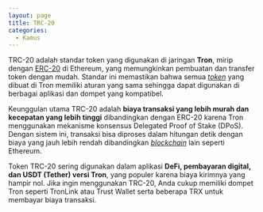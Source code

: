 ```yaml
---
layout: page
title: TRC-20
categories:
  - Kamus
---
```


TRC-20 adalah standar token yang digunakan di jaringan **Tron**, mirip dengan [ERC-20](https://rojocrypto.com/erc20/) di Ethereum, yang memungkinkan pembuatan dan transfer token dengan mudah. Standar ini memastikan bahwa semua [*token*](https://rojocrypto.com/token/) yang dibuat di Tron memiliki aturan yang sama sehingga dapat digunakan di berbagai aplikasi dan dompet yang kompatibel.

Keunggulan utama TRC-20 adalah **biaya transaksi yang lebih murah dan kecepatan yang lebih tinggi** dibandingkan dengan ERC-20 karena Tron menggunakan mekanisme konsensus Delegated Proof of Stake (DPoS). Dengan sistem ini, transaksi bisa diproses dalam hitungan detik dengan biaya yang jauh lebih rendah dibandingkan [*blockchain*](https://rojocrypto.com/blockchain/) lain seperti Ethereum.

Token TRC-20 sering digunakan dalam aplikasi **DeFi, pembayaran digital, dan USDT (Tether) versi Tron**, yang populer karena biaya kirimnya yang hampir nol. Jika ingin menggunakan TRC-20, Anda cukup memiliki dompet Tron seperti TronLink atau Trust Wallet serta beberapa TRX untuk membayar biaya transaksi.